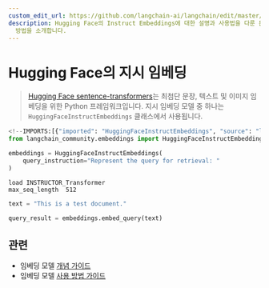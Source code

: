 ```yaml
---
custom_edit_url: https://github.com/langchain-ai/langchain/edit/master/docs/docs/integrations/text_embedding/instruct_embeddings.ipynb
description: Hugging Face의 Instruct Embeddings에 대한 설명과 사용법을 다룬 문서입니다. 최신 임베딩 모델을 활용하는
  방법을 소개합니다.
---
```


# Hugging Face의 지시 임베딩

> [Hugging Face sentence-transformers](https://huggingface.co/sentence-transformers)는 최첨단 문장, 텍스트 및 이미지 임베딩을 위한 Python 프레임워크입니다. 지시 임베딩 모델 중 하나는 `HuggingFaceInstructEmbeddings` 클래스에서 사용됩니다.

```python
<!--IMPORTS:[{"imported": "HuggingFaceInstructEmbeddings", "source": "langchain_community.embeddings", "docs": "https://api.python.langchain.com/en/latest/embeddings/langchain_community.embeddings.huggingface.HuggingFaceInstructEmbeddings.html", "title": "Instruct Embeddings on Hugging Face"}]-->
from langchain_community.embeddings import HuggingFaceInstructEmbeddings
```


```python
embeddings = HuggingFaceInstructEmbeddings(
    query_instruction="Represent the query for retrieval: "
)
```

```output
load INSTRUCTOR_Transformer
max_seq_length  512
```


```python
text = "This is a test document."
```


```python
query_result = embeddings.embed_query(text)
```


## 관련

- 임베딩 모델 [개념 가이드](/docs/concepts/#embedding-models)
- 임베딩 모델 [사용 방법 가이드](/docs/how_to/#embedding-models)
